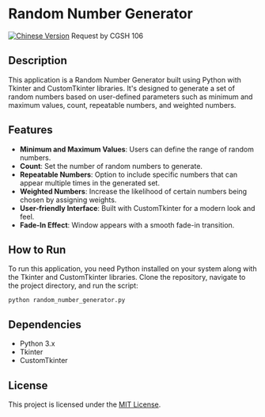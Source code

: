 # Random Number Generator
[![Chinese Version](https://img.shields.io/badge/-中文版-blue)](https://github.com/tudohuang/Crazy-randomv2/blob/main/README-ch.md)
Request by CGSH 106
## Description
This application is a Random Number Generator built using Python with Tkinter and CustomTkinter libraries. It's designed to generate a set of random numbers based on user-defined parameters such as minimum and maximum values, count, repeatable numbers, and weighted numbers.

## Features
- **Minimum and Maximum Values**: Users can define the range of random numbers.
- **Count**: Set the number of random numbers to generate.
- **Repeatable Numbers**: Option to include specific numbers that can appear multiple times in the generated set.
- **Weighted Numbers**: Increase the likelihood of certain numbers being chosen by assigning weights.
- **User-friendly Interface**: Built with CustomTkinter for a modern look and feel.
- **Fade-In Effect**: Window appears with a smooth fade-in transition.

## How to Run
To run this application, you need Python installed on your system along with the Tkinter and CustomTkinter libraries. Clone the repository, navigate to the project directory, and run the script:

```
python random_number_generator.py
```

## Dependencies
- Python 3.x
- Tkinter
- CustomTkinter

## License
This project is licensed under the [MIT License](LICENSE).

